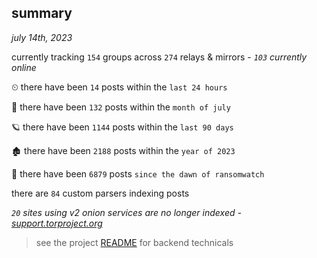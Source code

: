 
## summary
_july 14th, 2023_

currently tracking `154` groups across `274` relays & mirrors - _`103` currently online_

⏲ there have been `14` posts within the `last 24 hours`

🦈 there have been `132` posts within the `month of july`

🪐 there have been `1144` posts within the `last 90 days`

🏚 there have been `2188` posts within the `year of 2023`

🦕 there have been `6879` posts `since the dawn of ransomwatch`

there are `84` custom parsers indexing posts

_`20` sites using v2 onion services are no longer indexed - [support.torproject.org](https://support.torproject.org/onionservices/v2-deprecation/)_

> see the project [README](https://github.com/joshhighet/ransomwatch#ransomwatch--) for backend technicals
